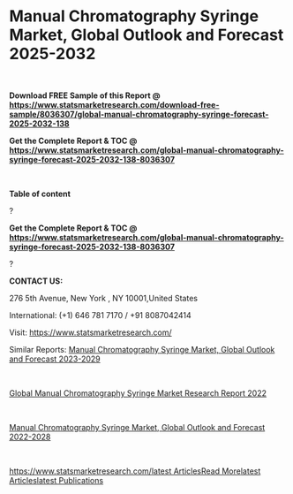<h1>Manual Chromatography Syringe Market, Global Outlook and Forecast 2025-2032</h1><br/><p><strong>Download FREE Sample of this Report @ <a href="https://www.statsmarketresearch.com/download-free-sample/8036307/global-manual-chromatography-syringe-forecast-2025-2032-138">https://www.statsmarketresearch.com/download-free-sample/8036307/global-manual-chromatography-syringe-forecast-2025-2032-138</a></strong></p>
 
 
 
 <div><b>Get the Complete Report & TOC @ <a href="https://www.statsmarketresearch.com/global-manual-chromatography-syringe-forecast-2025-2032-138-8036307">https://www.statsmarketresearch.com/global-manual-chromatography-syringe-forecast-2025-2032-138-8036307</a></b></div>
 
 
 
 <p><br />
 
 <b>Table of content</b></p>
 
 
 
 <p>? </p>
 
 
 
 <div><b>Get the Complete Report & TOC @ <a href="https://www.statsmarketresearch.com/global-manual-chromatography-syringe-forecast-2025-2032-138-8036307">https://www.statsmarketresearch.com/global-manual-chromatography-syringe-forecast-2025-2032-138-8036307</a></b></div>
 
 
 
 <p>? </p>
 
 
 
 <p><b>CONTACT US:</b><br />
 
 276 5th Avenue, New York , NY 10001,United States<br />
 
 International: (+1) 646 781 7170 / +91 8087042414<br />
 
 Visit: <a href="https://www.statsmarketresearch.com/">https://www.statsmarketresearch.com/</a><br />
 
 Similar Reports: <a href="https://www.statsmarketresearch.com/global-manual-chromatography-syringe-forecast-2025-2032-138-8036307">Manual Chromatography Syringe Market, Global Outlook and Forecast 2023-2029</a><br />
 
 <br />
 
 <a href="https://www.statsmarketresearch.com/global-manual-chromatography-syringe-forecast-2025-2032-138-8036307">Global Manual Chromatography Syringe Market Research Report 2022</a><br />
 
 <br />
 
 <a href="https://www.statsmarketresearch.com/global-manual-chromatography-syringe-forecast-2025-2032-138-8036307">Manual Chromatography Syringe Market, Global Outlook and Forecast 2022-2028</a><br />
 
 <br />
 
 <a href="https://gyeongbokgung.com">https://www.statsmarketresearch.com/</a><a href="https://hallyeomaritime.com">latest Articles</a><a href="https://jingwansa.com">Read More</a><a href="https://nguoiviet.jp/">latest Articles</a><a href="https://www.intelmarketresearch.com/">latest Publications</a></p>